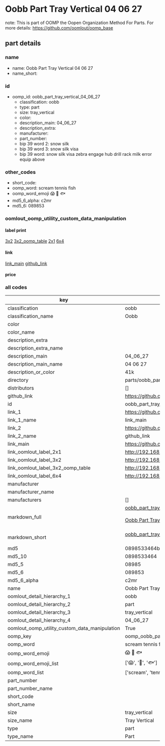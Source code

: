 # Oobb Part Tray Vertical 04 06 27  

note: This is part of OOMP the Oopen Organization Method For Parts. For more details: https://github.com/oomlout/oomp_base

##  part details





### name
* name: Oobb Part Tray Vertical 04 06 27
* name_short: 
### id
* oomp_id: oobb_part_tray_vertical_04_06_27
  * classification: oobb
  * type: part
  * size: tray_vertical
  * color: 
  * description_main: 04_06_27
  * description_extra: 
  * manufacturer: 
  * part_number: 
  * bip 39 word 2: snow silk
  * bip 39 word 3: snow silk visa
  * bip 39 word: snow silk visa zebra engage hub drill rack milk error equip above

### other_codes
* short_code: 
* oomp_word: scream tennis fish
* oomp_word_emoji :scream: :tennis: :fish:
* md5_6_alpha: c2mr
* md5_6: 089853






### oomlout_oomp_utility_custom_data_manipulation
#### label print
[3x2](http://192.168.1.245:1112/?label=oomp%20c2mr)
[3x2_oomp_table](http://192.168.1.107:1112/?label=oomp%20c2mr)
[2x1](http://192.168.1.242:1112/?label=oomp%20c2mr)
[6x4](http://192.168.1.55:1112/?label=oomp%20c2mr)    

#### link

[link_main](https://github.com/oomlout/oomlout_oomp_current_version_messy/tree/main/parts/oobb_part_tray_vertical_04_06_27) [github_link](https://github.com/oomlout/oomlout_oomp_part_src/tree/main/parts/oobb_part_tray_vertical_04_06_27)                             

#### price







### all codes 
| key | value |  
| --- | --- |  
| classification | oobb |  
| classification_name | Oobb |  
| color |  |  
| color_name |  |  
| description_extra |  |  
| description_extra_name |  |  
| description_main | 04_06_27 |  
| description_main_name | 04 06 27 |  
| description_or_color | 41k |  
| directory | parts/oobb_part_tray_vertical_04_06_27 |  
| distributors | [] |  
| github_link | https://github.com/oomlout/oomlout_oomp_part_src/tree/main/parts/oobb_part_tray_vertical_04_06_27 |  
| id | oobb_part_tray_vertical_04_06_27 |  
| link_1 | https://github.com/oomlout/oomlout_oomp_current_version_messy/tree/main/parts/oobb_part_tray_vertical_04_06_27 |  
| link_1_name | link_main |  
| link_2 | https://github.com/oomlout/oomlout_oomp_part_src/tree/main/parts/oobb_part_tray_vertical_04_06_27 |  
| link_2_name | github_link |  
| link_main | https://github.com/oomlout/oomlout_oomp_current_version_messy/tree/main/parts/oobb_part_tray_vertical_04_06_27 |  
| link_oomlout_label_2x1 | http://192.168.1.242:1112/?label=oomp%20c2mr |  
| link_oomlout_label_3x2 | http://192.168.1.245:1112/?label=oomp%20c2mr |  
| link_oomlout_label_3x2_oomp_table | http://192.168.1.107:1112/?label=oomp%20c2mr |  
| link_oomlout_label_6x4 | http://192.168.1.55:1112/?label=oomp%20c2mr |  
| manufacturer |  |  
| manufacturer_name |  |  
| manufacturers | [] |  
| markdown_full | [oobb_part_tray_vertical_04_06_27](https://github.com/oomlout/oomlout_oomp_current_version_messy/tree/main/parts/oobb_part_tray_vertical_04_06_27)<br>[](https://github.com/oomlout/oomlout_oomp_current_version_messy/tree/main/parts/oobb_part_tray_vertical_04_06_27)<br>[Oobb Part Tray Vertical 04 06 27](https://github.com/oomlout/oomlout_oomp_current_version_messy/tree/main/parts/oobb_part_tray_vertical_04_06_27)<br><br> |  
| markdown_short | [oobb_part_tray_vertical_04_06_27](https://github.com/oomlout/oomlout_oomp_current_version_messy/tree/main/parts/oobb_part_tray_vertical_04_06_27)<br><br> |  
| md5 | 0898533464b0885dba252ff9e972266c |  
| md5_10 | 0898533464 |  
| md5_5 | 08985 |  
| md5_6 | 089853 |  
| md5_6_alpha | c2mr |  
| name | Oobb Part Tray Vertical 04 06 27 |  
| oomlout_detail_hierarchy_1 | oobb |  
| oomlout_detail_hierarchy_2 | part |  
| oomlout_detail_hierarchy_3 | tray_vertical |  
| oomlout_detail_hierarchy_4 | 04_06_27 |  
| oomlout_oomp_utility_custom_data_manipulation | True |  
| oomp_key | oomp_oobb_part_tray_vertical_04_06_27 |  
| oomp_word | scream tennis fish |  
| oomp_word_emoji | :scream: :tennis: :fish: |  
| oomp_word_emoji_list | [':scream:', ':tennis:', ':fish:'] |  
| oomp_word_list | ['scream', 'tennis', 'fish'] |  
| part_number |  |  
| part_number_name |  |  
| short_code |  |  
| short_name |  |  
| size | tray_vertical |  
| size_name | Tray Vertical |  
| type | part |  
| type_name | Part |  
